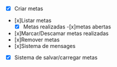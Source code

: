 - [x] Criar metas
- [x]Listar metas
    -[x] Metas realizadas
    -[x]metas abertas
- [x]Marcar/Descamar metas realizadas
- [x]Remover metas
- [x]Sistema de mensages
- [x] Sistema de salvar/carregar metas
